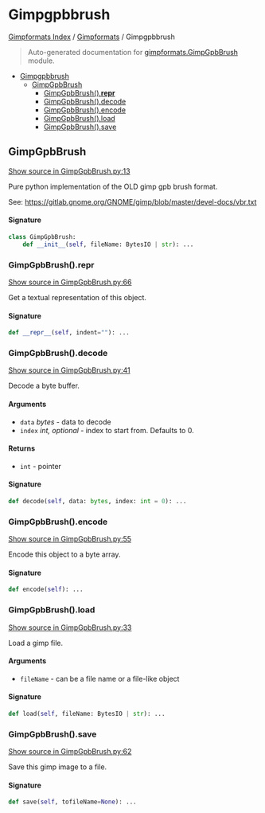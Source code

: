 # Gimpgpbbrush

[Gimpformats Index](../README.md#gimpformats-index) /
[Gimpformats](./index.md#gimpformats) /
Gimpgpbbrush

> Auto-generated documentation for [gimpformats.GimpGpbBrush](../../../gimpformats/GimpGpbBrush.py) module.

- [Gimpgpbbrush](#gimpgpbbrush)
  - [GimpGpbBrush](#gimpgpbbrush)
    - [GimpGpbBrush().__repr__](#gimpgpbbrush()__repr__)
    - [GimpGpbBrush().decode](#gimpgpbbrush()decode)
    - [GimpGpbBrush().encode](#gimpgpbbrush()encode)
    - [GimpGpbBrush().load](#gimpgpbbrush()load)
    - [GimpGpbBrush().save](#gimpgpbbrush()save)

## GimpGpbBrush

[Show source in GimpGpbBrush.py:13](../../../gimpformats/GimpGpbBrush.py#L13)

Pure python implementation of the OLD gimp gpb brush format.

See:
 https://gitlab.gnome.org/GNOME/gimp/blob/master/devel-docs/vbr.txt

#### Signature

```python
class GimpGpbBrush:
    def __init__(self, fileName: BytesIO | str): ...
```

### GimpGpbBrush().__repr__

[Show source in GimpGpbBrush.py:66](../../../gimpformats/GimpGpbBrush.py#L66)

Get a textual representation of this object.

#### Signature

```python
def __repr__(self, indent=""): ...
```

### GimpGpbBrush().decode

[Show source in GimpGpbBrush.py:41](../../../gimpformats/GimpGpbBrush.py#L41)

Decode a byte buffer.

#### Arguments

- `data` *bytes* - data to decode
- `index` *int, optional* - index to start from. Defaults to 0.

#### Returns

- `int` - pointer

#### Signature

```python
def decode(self, data: bytes, index: int = 0): ...
```

### GimpGpbBrush().encode

[Show source in GimpGpbBrush.py:55](../../../gimpformats/GimpGpbBrush.py#L55)

Encode this object to a byte array.

#### Signature

```python
def encode(self): ...
```

### GimpGpbBrush().load

[Show source in GimpGpbBrush.py:33](../../../gimpformats/GimpGpbBrush.py#L33)

Load a gimp file.

#### Arguments

- `fileName` - can be a file name or a file-like object

#### Signature

```python
def load(self, fileName: BytesIO | str): ...
```

### GimpGpbBrush().save

[Show source in GimpGpbBrush.py:62](../../../gimpformats/GimpGpbBrush.py#L62)

Save this gimp image to a file.

#### Signature

```python
def save(self, tofileName=None): ...
```